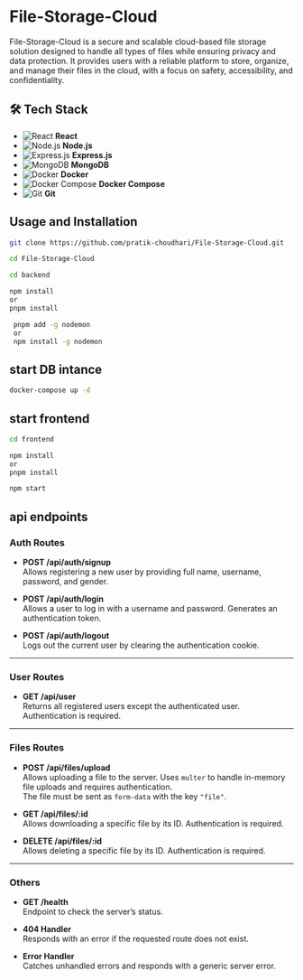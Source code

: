 # File-Storage-Cloud
File-Storage-Cloud is a secure and scalable cloud-based file storage solution designed to handle all types of files while ensuring privacy and data protection. It provides users with a reliable platform to store, organize, and manage their files in the cloud, with a focus on safety, accessibility, and confidentiality.


## 🛠️ Tech Stack
- ![React](https://img.shields.io/badge/React-20232A?style=flat&logo=react&logoColor=61DAFB) **React**
- ![Node.js](https://img.shields.io/badge/Node.js-43853D?style=flat&logo=node.js&logoColor=white) **Node.js**
- ![Express.js](https://img.shields.io/badge/Express.js-404D59?style=flat&logo=express) **Express.js**
- ![MongoDB](https://img.shields.io/badge/MongoDB-4EA94B?style=flat&logo=mongodb&logoColor=white) **MongoDB**
- ![Docker](https://img.shields.io/badge/Docker-2496ED?style=flat&logo=docker&logoColor=white) **Docker**
- ![Docker Compose](https://img.shields.io/badge/Docker%20Compose-2496ED?style=flat&logo=docker&logoColor=white) **Docker Compose**
- ![Git](https://img.shields.io/badge/Git-F05033?style=flat&logo=git&logoColor=white) **Git**

 
 ## Usage and Installation
 
 ```bash
 git clone https://github.com/pratik-choudhari/File-Storage-Cloud.git
 ```
 
 
 ```bash
 cd File-Storage-Cloud
 ```

 ```bash
 cd backend
 ```

  ```bash
  npm install
  or 
  pnpm install
 ```

 ```bash
  pnpm add -g nodemon
  or 
  npm install -g nodemon
 ```
 

 ## start DB intance
 ```bash
 docker-compose up -d
 ```

 ## start frontend

  ```bash
  cd frontend
  ```

   ```bash
   npm install
   or 
   pnpm install
   ```

   ```bash
  npm start
 ```


## api endpoints



### Auth Routes

- **POST /api/auth/signup**  
  Allows registering a new user by providing full name, username, password, and gender.

- **POST /api/auth/login**  
  Allows a user to log in with a username and password. Generates an authentication token.

- **POST /api/auth/logout**  
  Logs out the current user by clearing the authentication cookie.

---

### User Routes

- **GET /api/user**  
  Returns all registered users except the authenticated user. Authentication is required.

---

### Files Routes

- **POST /api/files/upload**  
  Allows uploading a file to the server. Uses `multer` to handle in-memory file uploads and requires authentication.  
  The file must be sent as `form-data` with the key `"file"`.

- **GET /api/files/:id**  
  Allows downloading a specific file by its ID. Authentication is required.

- **DELETE /api/files/:id**  
  Allows deleting a specific file by its ID. Authentication is required.

---

### Others

- **GET /health**  
  Endpoint to check the server’s status.

- **404 Handler**  
  Responds with an error if the requested route does not exist.

- **Error Handler**  
  Catches unhandled errors and responds with a generic server error.





